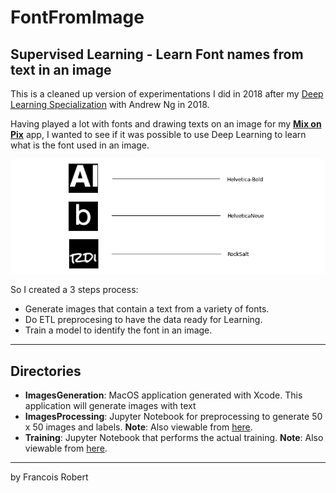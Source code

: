 # FontFromImage
## Supervised Learning - Learn Font names from text in an image

This is a cleaned up version of experimentations I did in 2018 after my [Deep Learning Specialization](https://www.coursera.org/specializations/deep-learning) with Andrew Ng in 2018.

Having played a lot with fonts and drawing texts on an image for my **[Mix on Pix](https://apps.apple.com/us/app/mix-on-pix-text-on-photos/id633281586)** app, I wanted to see
if it was possible to use Deep Learning to learn what is the font used in an image.  

![example](images/example1.png)

So I created a 3 steps process:
- Generate images that contain a text from a variety of fonts.
- Do ETL preprocesing to have the data ready for Learning.
- Train a model to identify the font in an image.

---
## Directories
- **ImagesGeneration**: MacOS application generated with Xcode. This application will generate images with text
- **ImagesProcessing**: Jupyter Notebook for preprocessing to generate 50 x 50 images and labels. **Note**: Also viewable from [here](https://nbviewer.jupyter.org/github/frobertpixto/font-from-image/blob/main/ImagesProcessing/pre_process_font_data.ipynb). 
- **Training**: Jupyter Notebook that performs the actual training. **Note**: Also viewable from [here](https://nbviewer.jupyter.org/github/frobertpixto/font-from-image/blob/main/Training/FontFromImage1.ipynb).

---
by Francois Robert 

